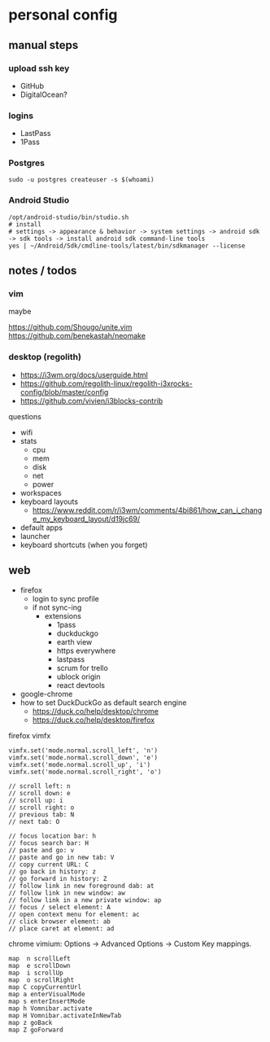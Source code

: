 # personal config

## manual steps

### upload ssh key

- GitHub
- DigitalOcean?

### logins

- LastPass
- 1Pass

### Postgres

```
sudo -u postgres createuser -s $(whoami)
```

### Android Studio

```shell
/opt/android-studio/bin/studio.sh
# install
# settings -> appearance & behavior -> system settings -> android sdk -> sdk tools -> install android sdk command-line tools
yes | ~/Android/Sdk/cmdline-tools/latest/bin/sdkmanager --license
```

## notes / todos

### vim

maybe

https://github.com/Shougo/unite.vim
https://github.com/benekastah/neomake

### desktop (regolith)

- https://i3wm.org/docs/userguide.html
- https://github.com/regolith-linux/regolith-i3xrocks-config/blob/master/config
- https://github.com/vivien/i3blocks-contrib

questions

- wifi
- stats
  - cpu
  - mem
  - disk
  - net
  - power
- workspaces
- keyboard layouts
  - https://www.reddit.com/r/i3wm/comments/4bi861/how_can_i_change_my_keyboard_layout/d19jc69/
- default apps
- launcher
- keyboard shortcuts (when you forget)

## web

- firefox
  - login to sync profile
  - if not sync-ing
    - extensions
      - 1pass
      - duckduckgo
      - earth view
      - https everywhere
      - lastpass
      - scrum for trello
      - ublock origin
      - react devtools
- google-chrome
- how to set DuckDuckGo as default search engine
  - https://duck.co/help/desktop/chrome
  - https://duck.co/help/desktop/firefox

firefox vimfx

```
vimfx.set('mode.normal.scroll_left', 'n')
vimfx.set('mode.normal.scroll_down', 'e')
vimfx.set('mode.normal.scroll_up', 'i')
vimfx.set('mode.normal.scroll_right', 'o')

// scroll left: n
// scroll down: e
// scroll up: i
// scroll right: o
// previous tab: N
// next tab: O

// focus location bar: h
// focus search bar: H
// paste and go: v
// paste and go in new tab: V
// copy current URL: C
// go back in history: z
// go forward in history: Z
// follow link in new foreground dab: at
// follow link in new window: aw
// follow link in a new private window: ap
// focus / select element: A
// open context menu for element: ac
// click browser element: ab
// place caret at element: ad
```

chrome vimium: Options -> Advanced Options -> Custom Key mappings.

```
map  n scrollLeft
map  e scrollDown
map  i scrollUp
map  o scrollRight
map C copyCurrentUrl
map a enterVisualMode
map s enterInsertMode
map h Vomnibar.activate
map H Vomnibar.activateInNewTab
map z goBack
map Z goForward
```
